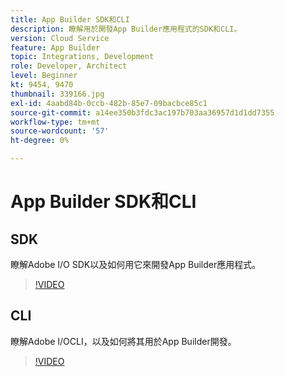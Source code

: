 ```yaml
---
title: App Builder SDK和CLI
description: 瞭解用於開發App Builder應用程式的SDK和CLI。
version: Cloud Service
feature: App Builder
topic: Integrations, Development
role: Developer, Architect
level: Beginner
kt: 9454, 9470
thumbnail: 339166.jpg
exl-id: 4aabd84b-0ccb-482b-85e7-09bacbce85c1
source-git-commit: a14ee350b3fdc3ac197b703aa36957d1d1dd7355
workflow-type: tm+mt
source-wordcount: '57'
ht-degree: 0%

---
```


# App Builder SDK和CLI

## SDK

瞭解Adobe I/O SDK以及如何用它來開發App Builder應用程式。

>[!VIDEO](https://video.tv.adobe.com/v/339166/?quality=12&learn=on)

## CLI

瞭解Adobe I/OCLI，以及如何將其用於App Builder開發。

>[!VIDEO](https://video.tv.adobe.com/v/339167/?quality=12&learn=on)

